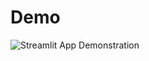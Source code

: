 # Demo

![Streamlit App Demonstration](https://drive.google.com/file/d/1qDaHuqYlzAy8EZk2bApahirT8PM1Yvo8/preview)